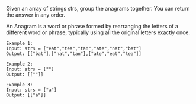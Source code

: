 Given an array of strings strs, group the anagrams together. You can return the answer in any order.

An Anagram is a word or phrase formed by rearranging the letters of a different word or phrase, typically using all the original letters exactly once.

 
```
Example 1:
Input: strs = ["eat","tea","tan","ate","nat","bat"]
Output: [["bat"],["nat","tan"],["ate","eat","tea"]]

```

```
Example 2:
Input: strs = [""]
Output: [[""]]
```

```
Example 3:
Input: strs = ["a"]
Output: [["a"]]
```
